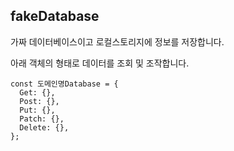 ## fakeDatabase

가짜 데이터베이스이고 로컬스토리지에 정보를 저장합니다.

아래 객체의 형태로 데이터를 조회 및 조작합니다.

```tsx
const 도메인명Database = {
  Get: {},
  Post: {},
  Put: {},
  Patch: {},
  Delete: {},
};
```
